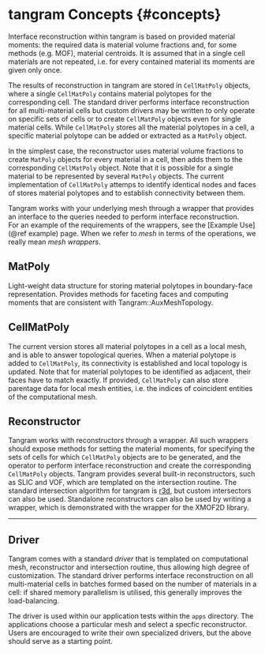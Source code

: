 # tangram Concepts      {#concepts}

Interface reconstruction within tangram is based on provided material
moments: the required data is material volume fractions and, for some 
methods (e.g. MOF), material centroids. It is assumed that in a single
cell materials are not repeated, i.e. for every contained material its
moments are given only once.

The results of reconstruction in tangram are stored in `CellMatPoly`
objects, where a single `CellMatPoly` contains material polytopes for
the corresponding cell.  The standard driver performs interface reconstruction
for all multi-material cells but custom drivers may be written to only operate
on specific sets of cells or to create `CellMatPoly` objects even for single 
material cells. While `CellMatPoly` stores all the material
polytopes in a cell, a specific material polytope can be added or 
extracted as a `MatPoly` object.

In the simplest case, the reconstructor uses material volume fractions
to create `MatPoly` objects for every material in a cell, then adds
them to the corresponding `CellMatPoly` object.  Note that it is possible
for a single material to be represented by several `MatPoly` objects.
The current implementation of `CellMatPoly` attemps to identify identical
nodes and faces of stores material polytopes and to establish connectivity
between them.

Tangram works with your underlying mesh through a wrapper that provides 
an interface to the queries needed to perform interface reconstruction.  
For an example of the requirements of the wrappers, see the 
[Example Use](@ref example) page.  When we refer to _mesh_ in terms
of the operations, we really mean _mesh wrappers_.

## MatPoly

Light-weight data structure for storing material polytopes in boundary-face
representation.  Provides methods for faceting faces and computing moments
that are consistent with Tangram::AuxMeshTopology.

## CellMatPoly

The current version stores all material polytopes in a cell as a local
mesh, and is able to answer topological queries.  When a material polytope
is added to `CellMatPoly`, its connectivity is established and local 
topology is updated.  Note that for material polytopes to be identified
as adjacent, their faces have to match exactly.  If provided, `CellMatPoly`
can also store parentage data for local mesh entities, i.e. the indices of
coincident entities of the computational mesh.

## Reconstructor

Tangram works with reconstructors through a wrapper.  All such wrappers should
expose methods for setting the material moments, for specifying the sets of cells
for which `CellMatPoly` objects are to be generated, and the operator to
perform interface reconstruction and create the corresponding `CellMatPoly` objects.
Tangram provides several built-in reconstructors, such as SLIC and VOF, which are
templated on the intersection routine.  The standard intersection algorithm for
tangram is [r3d](https://github.com/devonmpowell/r3d), but custom intersectors 
can also be used. Standalone reconstructors can also be used by writing a wrapper, 
which is demonstrated with the wrapper for the XMOF2D library.

----

## Driver

Tangram comes with a standard _driver_ that is templated on computational mesh, 
reconstructor and intersection routine, thus allowing high degree of customization.
The standard driver performs interface reconstruction on all multi-material cells
in batches formed based on the number of materials in a cell: if shared memory
parallelism is utilised, this generally improves the load-balancing.

The driver is used within our application tests within the
`apps` directory.  The applications choose a particular mesh and 
select a specfic reconstructor.  Users are encouraged to write their
own specialized drivers, but the above should serve as a starting
point.